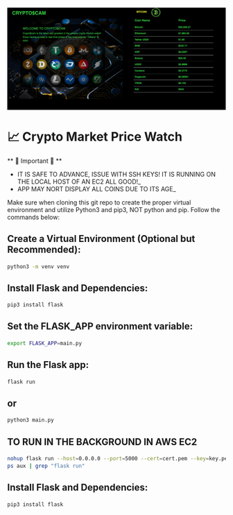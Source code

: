 ![Crypto Market](https://raw.githubusercontent.com/Lopez4163/crypto-scam/main/assets/ssCrypto.png)

# 📈 Crypto Market Price Watch

** 🚨 Important 🚨 **  
- IT IS SAFE TO ADVANCE, ISSUE WITH SSH KEYS! IT IS RUNNING ON THE LOCAL HOST OF AN EC2 ALL GOOD!_
- APP MAY NORT DISPLAY ALL COINS DUE TO ITS AGE_

Make sure when cloning this git repo to create the proper virtual environment and utilize Python3 and pip3, NOT python and pip. Follow the commands below:

## Create a Virtual Environment (Optional but Recommended):
```bash
python3 -m venv venv
```

## Install Flask and Dependencies:
```bash
pip3 install flask
```
## Set the FLASK_APP environment variable:
```bash
export FLASK_APP=main.py
```
## Run the Flask app:
```bash
flask run
```
## or
```bash
python3 main.py
```
## TO RUN IN THE BACKGROUND IN AWS EC2
```bash
nohup flask run --host=0.0.0.0 --port=5000 --cert=cert.pem --key=key.pem &
ps aux | grep "flask run"
```
## Install Flask and Dependencies:
```bash
pip3 install flask
```
